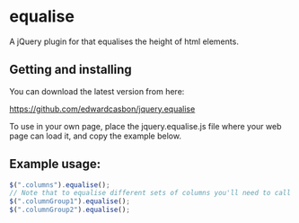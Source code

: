 # equalise

A jQuery plugin for that equalises the height of html elements.

## Getting and installing

You can download the latest version from here:

https://github.com/edwardcasbon/jquery.equalise

To use in your own page, place the jquery.equalise.js file where your web page can load it, and copy the example below.

## Example usage:
```js
$(".columns").equalise(); 
// Note that to equalise different sets of columns you'll need to call equalise multiple times. For example:
$(".columnGroup1").equalise();
$(".columnGroup2").equalise();
```

